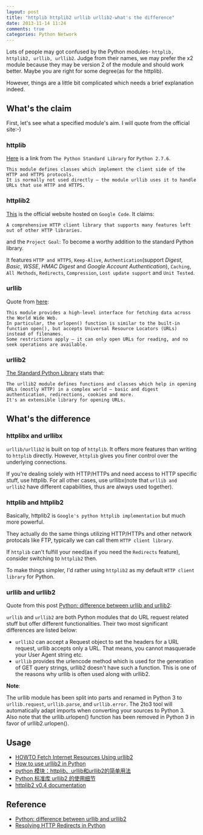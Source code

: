```yaml
---
layout: post
title: "httplib httplib2 urllib urllib2-what's the difference"
date: 2013-11-14 11:24
comments: true
categories: Python Network
---
```

Lots of people may got confused by the Python modules- `httplib, httplib2, urllib, urllib2`. Judge from their names, we may prefer the x2 module because they may be version 2 of the module and should work better. Maybe you are right for some degree(as for the httplib). 

However, things are a little bit complicated which needs a brief explanation indeed.

<!--more-->

## What's the claim
First, let's see what a specified module's aim. I will quote from the official site:-)

### httplib
[Here](http://docs.python.org/2/library/httplib.html) is a link from `The Python Standard Library` for `Python 2.7.6`.

    This module defines classes which implement the client side of the HTTP and HTTPS protocols. 
    It is normally not used directly — the module urllib uses it to handle URLs that use HTTP and HTTPS.

### httplib2
[This](https://code.google.com/p/httplib2/) is the official website hosted on `Google Code`. It claims:

    A comprehensive HTTP client library that supports many features left out of other HTTP libraries.
and the `Project Goal`:
    To become a worthy addition to the standard Python library.

It features `HTTP and HTTPS`, `Keep-Alive`, `Authentication`(support *Digest*, *Basic*, *WSSE*, *HMAC Digest* and *Google Account Authentication*), `Caching`, `All Methods`, `Redirects`, `Compression`, `Lost update support` and `Unit Tested`.

### urllib
Quote from [here](http://docs.python.org/2/library/urllib.html):
    
    This module provides a high-level interface for fetching data across the World Wide Web. 
    In particular, the urlopen() function is similar to the built-in function open(), but accepts Universal Resource Locators (URLs) instead of filenames.  
    Some restrictions apply — it can only open URLs for reading, and no seek operations are available.

### urllib2
[The Standard Python Library](http://docs.python.org/2/library/urllib2.html) stats that:

    The urllib2 module defines functions and classes which help in opening URLs (mostly HTTP) in a complex world — basic and digest authentication, redirections, cookies and more.
    It's an extensible library for opening URLs.

## What's the difference
### httplibx and urllibx
`urllib/urllib2` is built on top of `httplib`. It offers more features than writing to `httplib` directly.
However, `httplib` gives you finer control over the underlying connections.

If you're dealing solely with HTTP/HTTPs and need access to HTTP specific stuff, use httplib.
For all other cases, use urllibx(note that `urllib and urllib2` have different capabilities, thus are always used together).

### httplib and httplib2
Basically, httplib2 is `Google's python httplib implementation` but much more powerful.

They actually do the same things utilizing HTTP/HTTPs and other network protocals like FTP, typically we can call them `HTTP client library`.

If `httplib` can't fulfill your need(as if you need the `Redirects` feature), consider switching to `httplib2` then. 

To make things simpler, I'd rather using `httplib2` as my default `HTTP client library` for Python.

### urllib and urllib2
Quote from this post [Python: difference between urllib and urllib2](http://www.hacksparrow.com/python-difference-between-urllib-and-urllib2.html):

`urllib` and `urllib2` are both Python modules that do URL request related stuff but offer different functionalities. Their two most significant differences are listed below:

*   `urllib2` can accept a Request object to set the headers for a URL request, urllib accepts only a URL. That means, you cannot masquerade your User Agent string etc.
*   `urllib` provides the urlencode method which is used for the generation of GET query strings, urllib2 doesn't have such a function. This is one of the reasons why urllib is often used along with urllib2.

**Note**:

The urllib module has been split into parts and renamed in Python 3 to `urllib.request`, `urllib.parse`, and `urllib.error`. The 2to3 tool will automatically adapt imports when converting your sources to Python 3. Also note that the urllib.urlopen() function has been removed in Python 3 in favor of urllib2.urlopen().

## Usage
*   [HOWTO Fetch Internet Resources Using urllib2](http://docs.python.org/2.7/howto/urllib2.html#urlerror)
*   [How to use urllib2 in Python](http://www.pythonforbeginners.com/python-on-the-web/how-to-use-urllib2-in-python/)
*   [python 模块：httplib、urllib和urllib2的简单用法](http://adchoices.sinaapp.com/topic/47/python-%E6%A8%A1%E5%9D%97-httplib-urllib%E5%92%8Curllib2%E7%9A%84%E7%AE%80%E5%8D%95%E7%94%A8%E6%B3%95)
*   [Python 标准库 urllib2 的使用细节](http://zhuoqiang.me/python-urllib2-usage.html)
*   [httplib2 v0.4 documentation](http://httplib2.googlecode.com/hg/doc/html/libhttplib2.html)

## Reference
*   [Python: difference between urllib and urllib2](http://www.hacksparrow.com/python-difference-between-urllib-and-urllib2.html)
*   [Resolving HTTP Redirects in Python](http://www.zacwitte.com/resolving-http-redirects-in-python)
